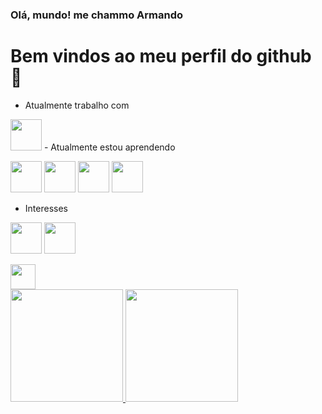 ### Olá, mundo! me chammo Armando
# Bem vindos ao meu perfil do github 👋



-  Atualmente trabalho com
<img src="https://cdn.jsdelivr.net/gh/devicons/devicon/icons/vscode/vscode-original.svg" width="50" heigth="50"/>
-  Atualmente estou aprendendo

<img src="https://cdn.jsdelivr.net/gh/devicons/devicon/icons/python/python-original.svg" width="50" heigth="50"/> <img src="https://cdn.jsdelivr.net/gh/devicons/devicon/icons/c/c-original.svg" width="50" heigth="50"/> <img src="https://cdn.jsdelivr.net/gh/devicons/devicon/icons/html5/html5-original.svg" width="50" heigth="50"/> <img src="https://cdn.jsdelivr.net/gh/devicons/devicon/icons/css3/css3-original.svg" width="50" heigth="50"/>

- Interesses

<img src="https://cdn.jsdelivr.net/gh/devicons/devicon/icons/androidstudio/androidstudio-original.svg" width="50" heigth="50"/> <img src="https://cdn.jsdelivr.net/gh/devicons/devicon/icons/canva/canva-original.svg" width="50" heigth="50"/>

<img src="https://cdn.jsdelivr.net/gh/devicons/devicon/icons/github/github-original.svg" width="40" heigth="40"/>




  <div>
                           <a href="https://github.com/Armandoedu">
                          <img height="180em" src="https://github-readme-stats.vercel.app/api/top-langs/?username=Armandoedu&layout=compact&langs_count=7&theme=dracula"/>
                         <img height="180em" src="https://github-readme-stats.vercel.app/api?username=Armandoedu&show_icons=true&theme=dracula&include_all_commits=true&count_private=true"/>
                                     </div>

